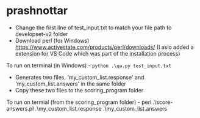 # prashnottar

- Change the first line of test_input.txt to match your file path to developset-v2 folder
- Download perl (for Windows) https://www.activestate.com/products/perl/downloads/ (I aslo added a extension for VS Code which was part of the installation process)

To run on terminal (in Windows) - `python .\qa.py test_input.txt`

- Generates two files, 'my_custom_list.response' and 'my_custom_list.answers' in the same folder
- Copy these two files to the scoring_program folder

To run on termial (from the scoring_program folder) - perl .\score-answers.pl .\my_custom_list.response .\my_custom_list.answers 
